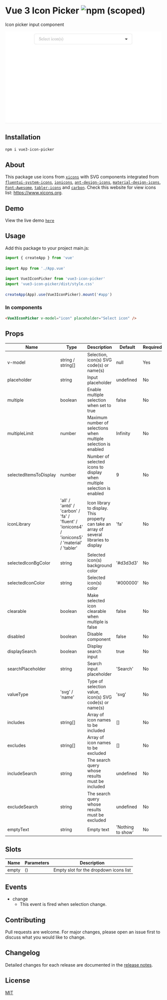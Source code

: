 # Vue 3 Icon Picker ![npm (scoped)](https://img.shields.io/npm/v/vue3-icon-picker)

Icon picker input component

<p align="center">
<img width="600" alt="Demo GIF" src="https://github.com/noeGnh/vue3-icon-picker/blob/master/demo.gif"/>
</p>

## Installation

```sh
npm i vue3-icon-picker
```

## About

This package use icons from [`xicons`](https://github.com/07akioni/xicons) with SVG components integrated from [`fluentui-system-icons`](https://github.com/microsoft/fluentui-system-icons), [`ionicons`](https://github.com/ionic-team/ionicons), [`ant-design-icons`](https://github.com/ant-design/ant-design-icons), [`material-design-icons`](https://github.com/google/material-design-icons), [`Font-Awesome`](https://github.com/FortAwesome/Font-Awesome), [`tabler-icons`](https://github.com/tabler/tabler-icons) and [`carbon`](https://github.com/carbon-design-system/carbon/tree/main/packages/icons). Check this website for view icons list: <https://www.xicons.org>.

## Demo

View the live demo [`here`](https://noegnh.github.io/vue3-icon-picker/)

## Usage

Add this package to your project main.js:

```js
import { createApp } from 'vue'

import App from './App.vue'

import Vue3IconPicker from 'vue3-icon-picker'
import 'vue3-icon-picker/dist/style.css'

createApp(App).use(Vue3IconPicker).mount('#app')
```

### In components

```html
<Vue3IconPicker v-model="icon" placeholder="Select icon" />
```

## Props

| Name                   | Type                                                                                            | Description                                                                              | Default           | Required |
| ---------------------- | ----------------------------------------------------------------------------------------------- | ---------------------------------------------------------------------------------------- | ----------------- | -------- |
| v-model                | string / string[]                                                                               | Selection, icon(s) SVG code(s) or name(s)                                                | null              | Yes      |
| placeholder            | string                                                                                          | Input placeholder                                                                        | undefined         | No       |
| multiple               | boolean                                                                                         | Enable multiple selection when set to true                                               | false             | No       |
| multipleLimit          | number                                                                                          | Maximum number of selections when multiple selection is enabled                          | Infinity          | No       |
| selectedItemsToDisplay | number                                                                                          | Number of selected icons to display when multiple selection is enabled                   | 9                 | No       |
| iconLibrary            | 'all' / 'antd' / 'carbon' / 'fa' / 'fluent' / 'ionicons4' / 'ionicons5' / 'material' / 'tabler' | Icon library to display. This property can take an array of several libraries to display | 'fa'              | No       |
| selectedIconBgColor    | string                                                                                          | Selected icon(s) background color                                                        | '#d3d3d3'         | No       |
| selectedIconColor      | string                                                                                          | Selected icon(s) color                                                                   | '#000000'         | No       |
| clearable              | boolean                                                                                         | Make selected icon clearable when multiple is false                                      | false             | No       |
| disabled               | boolean                                                                                         | Disable component                                                                        | false             | No       |
| displaySearch          | boolean                                                                                         | Display search input                                                                     | true              | No       |
| searchPlaceholder      | string                                                                                          | Search input placeholder                                                                 | 'Search'          | No       |
| valueType              | 'svg' / 'name'                                                                                  | Type of selection value, icon(s) SVG code(s) or name(s)                                  | 'svg'             | No       |
| includes               | string[]                                                                                        | Array of icon names to be included                                                       | []                | No       |
| excludes               | string[]                                                                                        | Array of icon names to be excluded                                                       | []                | No       |
| includeSearch          | string                                                                                          | The search query whose results must be included                                          | undefined         | No       |
| excludeSearch          | string                                                                                          | The search query whose results must be excluded                                          | undefined         | No       |
| emptyText              | string                                                                                          | Empty text                                                                               | 'Nothing to show' | No       |

## Slots

| Name  | Parameters | Description                            |
| ----- | ---------- | -------------------------------------- |
| empty | ()         | Empty slot for the dropdown icons list |

## Events

- change
  - This event is fired when selection change.

## Contributing

Pull requests are welcome. For major changes, please open an issue first to discuss what you would like to change.

## Changelog

Detailed changes for each release are documented in the [release notes](https://github.com/noeGnh/vue3-icon-picker/releases).

## License

[MIT](https://github.com/noeGnh/vue3-icon-picker/blob/master/LICENSE)

